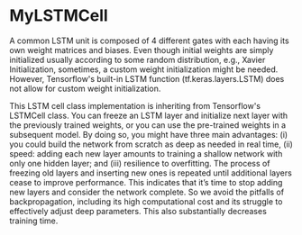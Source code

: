 # MyLSTMCell
A common LSTM unit is composed of 4 different gates with each having its own weight matrices and biases. Even though initial weights are simply initialized usually according to some random distribution, e.g., Xavier Initialization, sometimes, a custom weight initialization might be needed. However, Tensorflow's built-in LSTM function (tf.keras.layers.LSTM) does not allow for custom weight initialization.

This LSTM cell class implementation is inheriting from Tensorflow's LSTMCell class. You can freeze an LSTM layer and initialize next layer with the previously trained weights, or you can use the pre-trained weights in a subsequent model. By doing so, you might have three main advantages: (i) you could build the network from scratch as deep as needed in real time, (ii) speed: adding each new layer amounts to training a shallow network with only one hidden layer; and (iii) resilience to overfitting. The process of freezing old layers and inserting new ones is repeated until additional layers cease to improve performance. This indicates that it’s time to stop adding new layers and consider the network complete. So we avoid the pitfalls of backpropagation, including its high computational cost and its struggle to effectively adjust deep parameters. This also substantially decreases training time.
